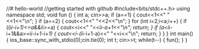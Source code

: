 //# hello-world
//getting started with github
#include<bits/stdc++.h>
using namespace std;
void fun ()
{
	int a;
	cin>>a;
	if (a==1)
	{
		cout<<1<<" "<<1<<"\n";
	}
	if (a==2)
	{
		cout<<1<<" "<<2<<"\n";
	}
	for (int i=2;i<a;i++)
	{
		if ((i*i-i+1)<=a&&i*i>=a)
		{
			cout<<i<<" "<<i*i-a+1<<"\n";
			return;
		}
		if (a<i*i-i+1&&a>=i*i-i+1-i+1)
		{
			cout<<i-(i*i-i+1-a)<<" "<<i<<"\n";
			return;
		}
 	}
}
int main()
{
	ios_base::sync_with_stdio(0);cin.tie(0);
	int t;
	cin>>t;
	while(t--)
	{
		fun();
	}
}
